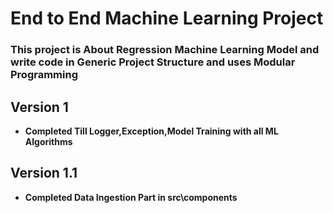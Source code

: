 # End to End Machine Learning Project

### This project is About Regression Machine Learning Model and write code in Generic Project Structure and uses Modular Programming 

## Version 1

* **Completed Till Logger,Exception,Model Training with all ML Algorithms**

## Version 1.1

*  **Completed Data Ingestion Part in src\components**
